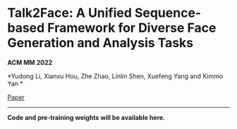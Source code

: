 # Talk2Face: A Unified Sequence-based Framework for Diverse Face Generation and Analysis Tasks
**ACM MM 2022**
  
*Yudong Li, Xianxu Hou, Zhe Zhao, Linlin Shen, Xuefeng Yang and Kimmo Yan *



[Paper](https://dl.acm.org/doi/abs/10.1145/3503161.3548205)


--------

**Code and pre-training weights will be available here.** 
